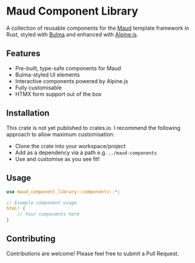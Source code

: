 # Maud Component Library

A collection of reusable components for the [Maud](https://maud.lambda.xyz/) template framework in Rust, styled with [Bulma](https://bulma.io/) and enhanced with [Alpine.js](https://alpinejs.dev/).

## Features

- Pre-built, type-safe components for Maud
- Bulma-styled UI elements
- Interactive components powered by Alpine.js
- Fully customisable
- HTMX form support out of the box

## Installation

This crate is not yet published to crates.io. I recommend the following approach to allow maximum customisation:

- Clone the crate into your workspace/project
- Add as a dependency via a path e.g. `../maud-components`
- Use and customise as you see fit!

## Usage

```rust
use maud_component_library::components::*;

// Example component usage
html! {
    // Your components here
}
```

## Contributing

Contributions are welcome! Please feel free to submit a Pull Request.